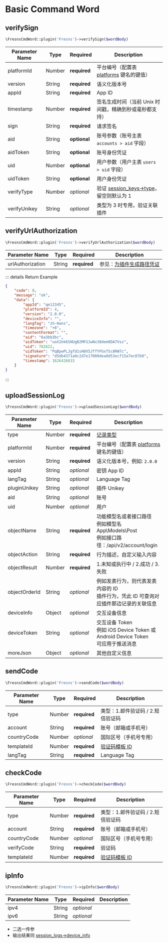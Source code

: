 # Basic Command Word

## verifySign

```php
\FresnsCmdWord::plugin('Fresns')->verifySign($wordBody)
```
| Parameter Name | Type | Required | Description |
| --- | --- | --- | --- |
| platformId | Number | **required** | 平台编号（配置表 [platforms](../../database/dictionary/platforms.md) 键名的键值） |
| version | String | **required** | 语义化版本号 |
| appId | String | **required** | App ID |
| timestamp | Number | **required** | 签名生成时间（当前 Unix 时间戳，精确到秒或毫秒都支持） |
| sign | String | **required** | 请求签名 |
| aid | String | **optional** | 账号参数（账号主表 `accounts > aid` 字段） |
| aidToken | String | **optional** | 账号身份凭证 |
| uid | Number | **optional** | 用户参数（用户主表 `users > uid` 字段） |
| uidToken | String | **optional** | 用户身份凭证 |
| verifyType | Number | *optional* | 验证 [session_keys->type](../../database/systems/session-keys.md)，留空则默认为 1 |
| verifyUnikey | String | *optional* | 类型为 3 时专用，验证关联插件 |

## verifyUrlAuthorization

```php
\FresnsCmdWord::plugin('Fresns')->verifyUrlAuthorization($wordBody)
```
| Parameter Name | Type | Required | Description |
| --- | --- | --- | --- |
| urlAuthorization | String | **required** | 参见：[为插件生成路径凭证](../../extensions/callback/url-authorization.md) |

::: details Return Example
```json
{
    "code": 0,
    "message": "ok",
    "data": {
        "appId": "qe12345",
        "platformId": 4,
        "version": "2.0.0",
        "deviceInfo": "",
        "langTag": "zh-Hans",
        "timezone": "+8",
        "contentFormat": "",
        "aid": "6a3bb3bc",
        "aidToken": "uoX1hk6SHUgB2MFGJwNx38dem9DA7Vsz",
        "uid": 782622,
        "uidToken": "PqBpwPLJgfd1sH0X5JffYFGxTSc8RW7c",
        "signature": "d5db4371a0c2d7e17009dea8d53ecf15a7ec07b9",
        "timestamp": 1626426833
    }
}
```
:::

## uploadSessionLog

```php
\FresnsCmdWord::plugin('Fresns')->uploadSessionLog($wordBody)
```
| Parameter Name | Type | Required | Description |
| --- | --- | --- | --- |
| type | Number | **required** | [记录类型](../../database/systems/session-logs.md#日志类型-type) |
| platformId | Number | **required** | 平台编号（配置表 [platforms](../../database/dictionary/platforms.md) 键名的键值） |
| version | String | **required** | 语义化版本号，例如: `2.0.0` |
| appId | String | *optional* | 密钥 App ID |
| langTag | String | *optional* | Language Tag |
| pluginUnikey | String | *optional* | 插件 Unikey |
| aid | String | *optional* | 账号 |
| uid | Number | *optional* | 用户 |
| objectName | String | **required** | 功能模型名或者接口路径<br>例如模型名 App\Models\Post<br>例如接口路径：/api/v2/account/login |
| objectAction | String | **required** | 行为描述，自定义输入内容 |
| objectResult | Number | **required** | 1.未知或执行中 / 2.成功 / 3.失败 |
| objectOrderId | String | *optional* | 例如发表行为，则代表发表内容的 ID<br>插件行为，凭此 ID 可查询对应插件那边记录的关联信息 |
| deviceInfo | Object | *optional* | 交互设备信息 |
| deviceToken | String | *optional* | 交互设备 Token<br>例如 iOS Device Token 或 Android Device Token<br>可应用于推送消息 |
| moreJson | Object | *optional* | 其他自定义信息 |

## sendCode

```php
\FresnsCmdWord::plugin('Fresns')->sendCode($wordBody)
```
| Parameter Name | Type | Required | Description |
| --- | --- | --- | --- |
| type | Number | **required** | 类型：1.邮件验证码 / 2.短信验证码 |
| account | String | **required** | 账号（邮箱或手机号） |
| countryCode | Number | *optional* | 国际区号（手机号专用） |
| templateId | Number | **required** | [验证码模板 ID](../../database/keyname/send.md#verify-code-templates) |
| langTag | String | **required** | Language Tag |

## checkCode

```php
\FresnsCmdWord::plugin('Fresns')->checkCode($wordBody)
```
| Parameter Name | Type | Required | Description |
| --- | --- | --- | --- |
| type | Number | **required** | 类型：1.邮件验证码 / 2.短信验证码 |
| account | String | **required** | 账号（邮箱或手机号） |
| countryCode | Number | *optional* | 国际区号（手机号专用） |
| verifyCode | String | **required** | 验证码 |
| templateId | Number | **required** | [验证码模板 ID](../../database/keyname/send.md#verify-code-templates) |

## ipInfo

```php
\FresnsCmdWord::plugin('Fresns')->ipInfo($wordBody)
```
| Parameter Name | Type | Required | Description |
| --- | --- | --- | --- |
| ipv4 | String | *optional* |  |
| ipv6 | String | *optional* |  |

- 二选一传参
- 输出结果同 [session_logs->device_info](../../database/systems/session-logs.md#设备信息-json)
